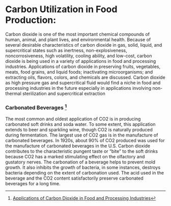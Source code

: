 # Carbon Utilization in Food Production:
Carbon dioxide is one of the most important chemical compounds of human, animal, and plant lives, and environmental health. Because of several desirable characteristics of carbon dioxide in gas, solid, liquid, and supercritical states such as inertness, non-explosiveness, noncorrosiveness, high volatility, cooling ability, and low-cost, carbon dioxide is being used in a variety of applications in food and processing industries. Applications of carbon dioxide in preserving fruits, vegetables, meats, food grains, and liquid foods; inactivating microorganisms; and extracting oils, flavors, colors, and chemicals are discussed. Carbon dioxide as high pressure gas and supercritical fluid would find a niche in food and processing industries in the future especially in applications involving non-thermal sterilization and supercritical extraction

### Carbonated Beverages [^1]
The most common and oldest application of CO2 is in producing carbonated soft drinks and soda water. To some extent, this application extends to beer and sparkling wine, though CO2 is naturally produced during fermentation. The largest use of CO2 gas is in the manufacture of carbonated beverages. In 1920s, about 90% of CO2 produced was used for the manufacture of carbonated beverages in the U.S. Carbon dioxide contributes to the characteristic pungent taste or “bite” to the soft drinks because CO2 has a marked stimulating effect on the olfactory and gustatory nerves. The carbonation of a beverage helps to prevent mold growth. It also inhibits the growth of bacteria, in some instances, destroys bacteria depending on the extent of carbonation used. The acid used in the beverage and the CO2 content satisfactorily preserve carbonated beverages for a long time. 

[^1]: [Applications of Carbon Dioxide in Food and Processing Industries](https://www.researchgate.net/publication/271432085_Applications_of_Carbon_Dioxide_in_Food_and_Processing_Industries_Current_Status_and_Future_Thrusts)

[^2]: [Carbon utilization](https://www.c2es.org/wp-content/uploads/2019/09/carbon-utilization-a-vital-and-effective-pathway-for-decarbonization.pdf)

